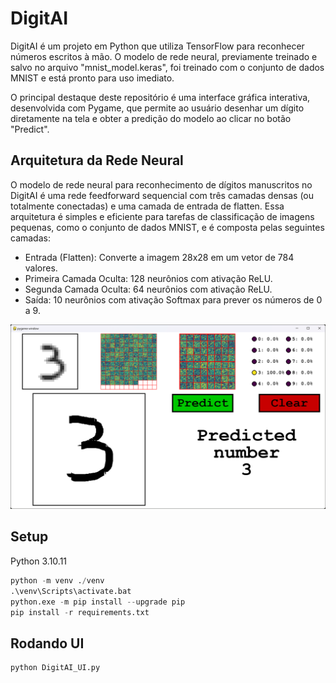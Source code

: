 # DigitAI

DigitAI é um projeto em Python que utiliza TensorFlow para reconhecer números escritos à mão. O modelo de rede neural, previamente treinado e salvo no arquivo "mnist_model.keras", foi treinado com o conjunto de dados MNIST e está pronto para uso imediato.

O principal destaque deste repositório é uma interface gráfica interativa, desenvolvida com Pygame, que permite ao usuário desenhar um dígito diretamente na tela e obter a predição do modelo ao clicar no botão "Predict".

## Arquitetura da Rede Neural

O modelo de rede neural para reconhecimento de dígitos manuscritos no DigitAI é uma rede feedforward sequencial com três camadas densas (ou totalmente conectadas) e uma camada de entrada de flatten. Essa arquitetura é simples e eficiente para tarefas de classificação de imagens pequenas, como o conjunto de dados MNIST, e é composta pelas seguintes camadas:

- Entrada (Flatten): Converte a imagem 28x28 em um vetor de 784 valores.
- Primeira Camada Oculta: 128 neurônios com ativação ReLU.
- Segunda Camada Oculta: 64 neurônios com ativação ReLU.
- Saída: 10 neurônios com ativação Softmax para prever os números de 0 a 9.

![DigitAI_UI](https://github.com/Leonardo-Nunes-Armelim/DigitAI/blob/main/UI.png)

## Setup

Python 3.10.11

```python
python -m venv ./venv
.\venv\Scripts\activate.bat
python.exe -m pip install --upgrade pip
pip install -r requirements.txt
```

## Rodando UI
```python
python DigitAI_UI.py
```

